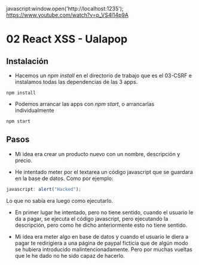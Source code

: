 javascript:window.open('http://localhost:1235');
https://www.youtube.com/watch?v=p_VS4l14p9A

# 02 React XSS - Ualapop

## Instalación

- Hacemos un _npm install_ en el directorio de trabajo que es el 03-CSRF e instalamos todas las dependencias de las 3 apps.

```
npm install
```

- Podemos arrancar las apps con _npm start_, o arrancarlas individualmente

```
npm start

```

## Pasos

- Mi idea era crear un producto nuevo con un nombre, descripción y precio.

- He intentado meter por el textarea un código javascript que se guardara en la base de datos. Como por ejemplo:

```javascript
javascript: alert("Hacked");
```

Lo que no sabía era luego como ejecutarlo.

- En primer lugar he intentado, pero no tiene sentido, cuando el usuario le da a pagar, se ejecuta el código javascript, pero ejecutando la descripción, pero como he dicho anteriormente esto no tiene sentido.

- Mi idea era meter algo en base de datos y cuando el usuario le diera a pagar te redirigiera a una página de paypal ficticia que de algún modo se hubiera introducido malintencionadamente. Pero por muchas vueltas que le he dado no he sido capaz de hacerlo.
